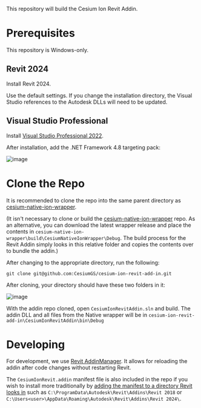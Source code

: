 This repository will build the Cesium Ion Revit Addin. 

#  Prerequisites

This repository is Windows-only.

## Revit 2024

Install Revit 2024.

Use the default settings. If you change the installation directory, the Visual Studio references to the Autodesk DLLs will need to be updated.

## Visual Studio Professional

Install [Visual Studio Professional 2022](https://visualstudio.microsoft.com/downloads).

After installation, add the .NET Framework 4.8 targeting pack:

![image](https://github.com/user-attachments/assets/e98dee83-46b8-400d-acf6-5e5b4615fccd)

# Clone the Repo 

It is recommended to clone the repo into the same parent directory as [cesium-native-ion-wrapper](https://github.com/CesiumGS/cesium-native-ion-wrapper). 

(It isn't necessary to clone or build the [cesium-native-ion-wrapper](https://github.com/CesiumGS/cesium-native-ion-wrapper) repo. As an alternative, you can download the latest wrapper release and place the contents in `cesium-native-ion-wrapper\build\CesiumNativeIonWrapper\Debug`.
The build process for the Revit Addin simply looks in this relative folder and copies the contents over to bundle the addin.)

After changing to the appropriate directory, run the following:
```
git clone git@github.com:CesiumGS/cesium-ion-revit-add-in.git
```
After cloning, your directory should have these two folders in it:

![image](https://github.com/user-attachments/assets/5e47a21b-a4e5-4173-9fb5-d4f927875d9a)

With the addin repo cloned, open `CesiumIonRevitAddin.sln` and build. The addin DLL and all files from the Native wrapper will be in `cesium-ion-revit-add-in\CesiumIonRevitAddin\bin\Debug`

# Developing

For development, we use [Revit AddinManager](https://github.com/chuongmep/RevitAddInManager). It allows for reloading the addin after code changes without restarting Revit.


The `CesiumIonRevit.addin` manifest file is also included in the repo if you wish to install more traditionally by [adding the manifest to a directory Revit looks in](https://help.autodesk.com/view/RVT/2024/ENU/?guid=Revit_API_Revit_API_Developers_Guide_Introduction_Add_In_Integration_Add_in_Registration_html) such as `C:\ProgramData\Autodesk\Revit\Addins\Revit 2018` or `C:\Users<user>\AppData\Roaming\Autodesk\Revit\Addins\Revit 2024\`.
